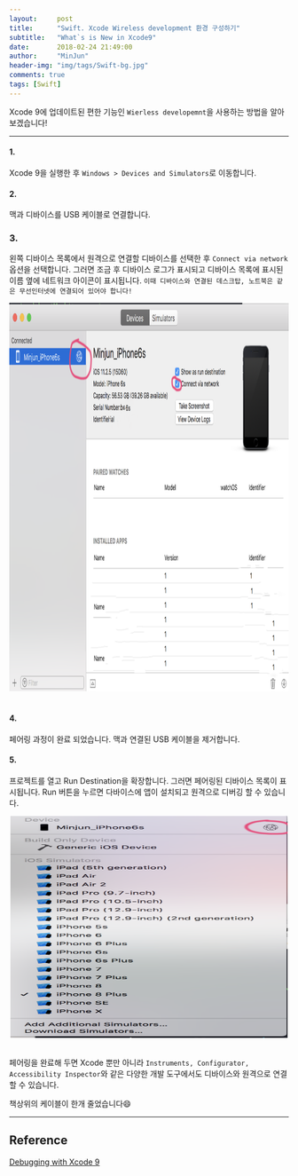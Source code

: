 ```yaml
---
layout:     post
title:      "Swift. Xcode Wireless development 환경 구성하기"
subtitle:   "What`s is New in Xcode9"
date:       2018-02-24 21:49:00
author:     "MinJun"
header-img: "img/tags/Swift-bg.jpg"
comments: true 
tags: [Swift]
---
```


Xcode 9에 업데이트된 편한 기능인 `Wierless developemnt`을 사용하는 방법을 알아보겠습니다! 

---


#### 1. 

Xcode 9을 실행한 후 `Windows > Devices and Simulators`로 이동합니다.

#### 2.

맥과 디바이스를 USB 케이블로 연결합니다. 

### 3.

왼쪽 디바이스 목록에서 원격으로 연결할 디바이스를 선택한 후 `Connect via network` 옵션을 선택합니다. 
그러면 조금 후 디바이스 로그가 표시되고 디바이스 목록에 표시된 이름 옆에 네트워크 아이콘이 표시됩니다. `이때 디바이스와 연결된 데스크탑, 노트북은 같은 무선인터넷에 연결되어 있어야 합니다!` <br>

<center><img src="/img/posts/Wireless_development.png" width="700" height="700"></center> <br> 

#### 4. 

페어링 과정이 완료 되었습니다. 맥과 연결된 USB 케이블을 제거합니다.

#### 5.

프로젝트를 열고 Run Destination을 확장합니다. 그러면 페어링된 디바이스 목록이 표시됩니다. Run 버튼을 누르면 다바이스에 앱이 설치되고 원격으로 디버깅 할 수 있습니다.

<center><img src="/img/posts/Wireless_development-1.png" width="500" height="400"></center> <br> 


페어링을 완료해 두면 Xcode 뿐만 아니라 `Instruments, Configurator, Accessibility Inspector`와 같은 다양한 개발 도구에서도 디바이스와 원격으로 연결할 수 있습니다.

책상위의 케이블이 한개 줄었습니다😄

---

## Reference 

[Debugging with Xcode 9](https://developer.apple.com/videos/play/wwdc2017/404/?time=78)
